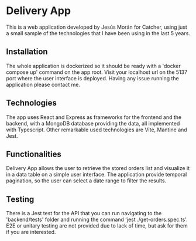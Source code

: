 # Delivery App
This is a web application developed by Jesús Morán for Catcher, using just a small sample of the technologies that I have been using in the last 5 years.

## Installation
The whole application is dockerized so it should be ready with a 'docker compose up' command on the app root. Visit your localhost url on the 5137 port where the user interface is deployed. Having any issue running the application please contact me.

## Technologies
The app uses React and Express as frameworks for the frontend and the backend, with a MongoDB database providing the data, all implemented with Typescript. Other remarkable used technologies are Vite, Mantine and Jest.

## Functionalities
Delivery App allows the user to retrieve the stored orders list and visualize it in a data table on a simple user interface. The application provide temporal pagination, so the user can select a date range to filter the results. 

## Testing
There is a Jest test for the API that you can run navigating to the 'backend/tests' folder and running the command 'jest ./get-orders.spec.ts'. E2E or unitary testing are not provided due to lack of time, but ask for them if you are interested.
